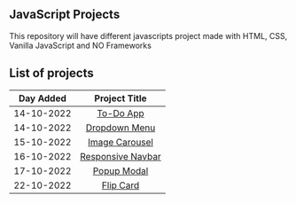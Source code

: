 ## JavaScript Projects
This repository will have different javascripts project made with HTML, CSS, Vanilla JavaScript and NO Frameworks

## List of projects

| Day Added	| Project Title |
|:------------:|:-------------:|
| 14-10-2022	| [To-Do App](https://javascript-projects-3dnl.vercel.app/) |
| 14-10-2022	| [Dropdown Menu](https://dropdown-menu-two.vercel.app/) |
| 15-10-2022	| [Image Carousel](https://image-carousel-sable.vercel.app/) |
| 16-10-2022	| [Responsive Navbar]() |
| 17-10-2022	| [Popup Modal](https://modal-popup-gamma.vercel.app/) |
| 22-10-2022	| [Flip Card](https://flip-card-nine.vercel.app/) |